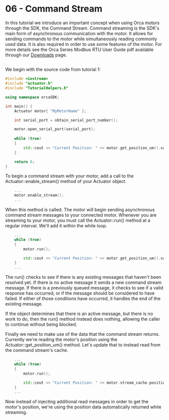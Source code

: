 # 06 - Command Stream
In this tutorial we introduce an important concept when using Orca motors through the SDK, the Command Stream. Command streaming is the SDK's main form of asynchronous communication with the motor. It allows for sending commands to the motor while simultaneously reading commonly used data. It is also required in order to use some features of the motor. For more details see the Orca Series Modbus RTU User Guide pdf available through our [Downloads](https://irisdynamics.com/downloads) page.
  
## 

We begin with the source code from tutorial 1:

```./main.cpp
#include <iostream>
#include "actuator.h"
#include "TutorialHelpers.h"

using namespace orcaSDK;

int main() {
	Actuator motor{ "MyMotorName" };

	int serial_port = obtain_serial_port_number();

	motor.open_serial_port(serial_port);
	
	while (true)
	{
		std::cout << "Current Position: " << motor.get_position_um().value << "          \r";
	}

	return 0;
}
```

To begin a command stream with your motor, add a call to the Actuator::enable_stream() method of your Actuator object.


```./main.cpp
	...
	motor.enable_stream();
	...
```

When this method is called. The motor will begin sending asynchronous command stream messages to your connected motor. Whenever you are streaming to your motor, you must call the Actuator::run() method at a regular interval. We'll add it within the while loop.

```./main.cpp
	...
	while (true)
	{
		motor.run();

		std::cout << "Current Position: " << motor.get_position_um().value << "          \r";
	}
	...
```

The run() checks to see if there is any existing messages that haven't been resolved yet. If there is no active message it sends a new command stream message. If there is a previously queued message, it checks to see if a valid response has occurred, or if the message should be considered to have failed. If either of those conditions have occurred, it handles the end of the existing message. 

If the object determines that there is an active message, but there is no work to do, then the run() method instead does nothing, allowing the caller to continue without being blocked.

Finally we need to make use of the data that the command stream returns. Currently we're reading the motor's position using the Actuator::get_position_um() method. Let's update that to instead read from the command stream's cache. 

```./main.cpp
	...
	while (true)
	{
		motor.run();

		std::cout << "Current Position: " << motor.stream_cache.position << "          \r";
	}
	...
```

Now instead of injecting additional read messages in order to get the motor's position, we're using the position data automatically returned while streaming.